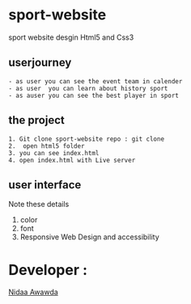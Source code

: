 # sport-website
  sport website desgin Html5 and Css3

 ## userjourney

```
- as user you can see the event team in calender
- as user  you can learn about history sport
- as auser you can see the best player in sport
```

## the project

```
1. Git clone sport-website repo : git clone
2.  open html5 folder
3. you can see index.html
4. open index.html with Live server
```

## user interface 
Note these details 
1. color
2. font
3. Responsive Web Design and accessibility 

# Developer :

[Nidaa Awawda ](https://github.com/nidaa-awawdeh)





